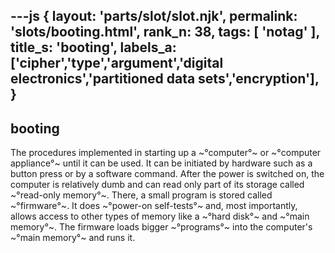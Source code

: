 ---js
{
  layout: 'parts/slot/slot.njk',
  permalink: 'slots/booting.html',
  rank_n: 38,
  tags: [ 'notag' ],
  title_s: 'booting',
  labels_a: ['cipher','type','argument','digital electronics','partitioned data sets','encryption'],
}
---
## booting

The procedures implemented in starting up a ~°computer°~ or ~°computer appliance°~ until it can be used. It can be initiated by hardware such as a button press or by a software command. After the power is switched on, the computer is relatively dumb and can read only part of its storage called ~°read-only memory°~. There, a small program is stored called ~°firmware°~. It does ~°power-on self-tests°~ and, most importantly, allows access to other types of memory like a ~°hard disk°~ and ~°main memory°~. The firmware loads bigger ~°programs°~ into the computer's ~°main memory°~ and runs it.
